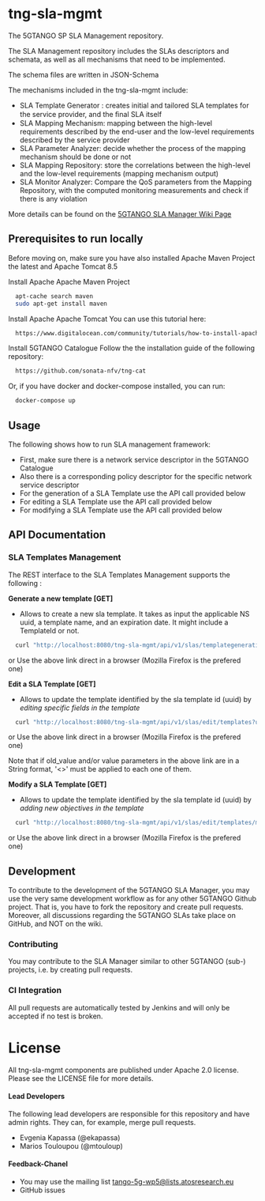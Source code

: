 # tng-sla-mgmt
The 5GTANGO SP SLA Management repository.  

The SLA Management repository includes the SLAs descriptors and schemata, as well as all mechanisms that need to be implemented. 
   
The schema files are written in JSON-Schema      
   
The mechanisms included in the tng-sla-mgmt include:
*  SLA Template Generator : creates initial and tailored SLA templates for the service provider, and the ﬁnal SLA itself
*  SLA Mapping Mechanism:  mapping between the high-level requirements described by the end-user and the low-level requirements described by the service provider
*  SLA Parameter Analyzer: decide whether the process of the mapping mechanism should be done or not
*  SLA Mapping Repository: store the correlations between the high-level and the low-level requirements (mapping mechanism output)
*  SLA Monitor Analyzer: Compare the QoS parameters from the Mapping Repository, with the computed monitoring measurements and check if there is any violation  

More details can be found on the [5GTANGO SLA Manager Wiki Page](https://github.com/sonata-nfv/tng-sla-mgmt/wiki)

## Prerequisites to run locally
Before moving on, make sure you have also installed Apache Maven Project the latest and Apache Tomcat 8.5

Install Apache Apache Maven Project
```sh
  apt-cache search maven
  sudo apt-get install maven
```

Install Apache Apache Tomcat
You can use this tutorial here:
```sh
  https://www.digitalocean.com/community/tutorials/how-to-install-apache-tomcat-8-on-ubuntu-16-04
```

Install 5GTANGO Catalogue
Follow the the installation guide of the following repository:
```sh
  https://github.com/sonata-nfv/tng-cat
```

Or, if you have docker and docker-compose installed, you can run:
```sh
  docker-compose up
```

## Usage
The following shows how to run SLA management framework:
* First, make sure there is a network service descriptor in the 5GTANGO Catalogue
* Also there is a corresponding policy descriptor for the specific network service descriptor
* For the generation of a SLA Template use the API call provided below
* For editing a SLA Template use the API call provided below
* For modifying a SLA Template use the API call provided below


## API Documentation

### SLA Templates Management 
The REST interface to the SLA Templates Management supports the following :

**Generate a new template [GET]** 
* Allows to create a new sla template. It takes as input the applicable NS uuid, a template name, and an expiration date. It might include a TemplateId or not.
```sh
  curl "http://localhost:8080/tng-sla-mgmt/api/v1/slas/templategeneration?nsd_uuid=<>&templateName=<>&expireDate=<>"
```
  or
  Use the above link direct in a browser (Mozilla Firefox is the prefered one)   
  
**Edit a SLA Template [GET]**
* Allows to update the template identified by the sla template id (uuid) by *editing specific fields in the template*
```sh
  curl "http://localhost:8080/tng-sla-mgmt/api/v1/slas/edit/templates?uuid=<>&field=<>&old_value=<>&value=<>"
```  
or
  Use the above link direct in a browser (Mozilla Firefox is the prefered one)
  
Note that if old_value and/or value parameters in the above link are in a String format, '<>' must be applied to each one of them.   

**Modify a SLA Template [GET]** 
* Allows to update the template identified by the sla template id (uuid) by *adding new objectives in the template*
```sh
  curl "http://localhost:8080/tng-sla-mgmt/api/v1/slas/edit/templates/modify?sla_uuid=<>&objectives=<>&objectives=<>&slo_value=<>&slo_value=<>&slo_definition=<>&slo_definition=<>&slo_unit=%&<>&slo_unit=<>&metric=<>&expression=<>&expression_unit=<>&rate=<>&metric=<>&expression=<>&expression_unit=<>&rate=<>&parameter_unit=<>&parameter_definition=<>&parameter_name=<>&parameter_value=<>&parameter_unit=<>&parameter_definition=<>&parameter_name=<>&parameter_value=<>&parameter_unit=<>"
```   
  or
  Use the above link direct in a browser (Mozilla Firefox is the prefered one)   
  

## Development

To contribute to the development of the 5GTANGO SLA Manager, you may use the very same development workflow as for any other 5GTANGO Github project. That is, you have to fork the repository and create pull requests. Moreover, all discussions regarding the 5GTANGO SLAs take place on GitHub, and NOT on the wiki.

### Contributing

You may contribute to the SLA Manager similar to other 5GTANGO (sub-) projects, i.e. by creating pull requests.

### CI Integration

All pull requests are automatically tested by Jenkins and will only be accepted if no test is broken.

# License
All tng-sla-mgmt components are published under Apache 2.0 license. Please see the LICENSE file for more details.

#### Lead Developers

The following lead developers are responsible for this repository and have admin rights. They can, for example, merge pull requests.
*  Evgenia Kapassa (@ekapassa)
*  Marios Touloupou (@mtouloup)

####  Feedback-Chanel

* You may use the mailing list tango-5g-wp5@lists.atosresearch.eu   
* GitHub issues

